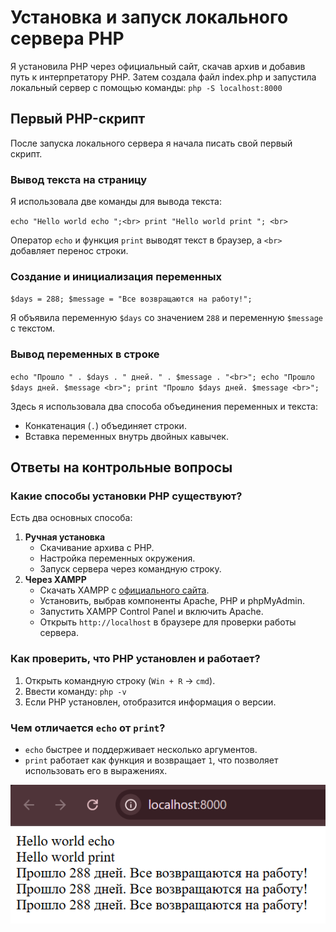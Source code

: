 # Установка и запуск локального сервера PHP

Я установила PHP через официальный сайт, скачав архив и добавив путь к интерпретатору PHP. Затем создала файл index.php и запустила локальный сервер с помощью команды: `php -S localhost:8000`

## Первый PHP-скрипт

После запуска локального сервера я начала писать свой первый скрипт.

### Вывод текста на страницу

Я использовала две команды для вывода текста:

`
echo "Hello world echo ";<br>
print "Hello world print "; <br>
`

Оператор `echo` и функция `print` выводят текст в браузер, а `<br>` добавляет перенос строки.

### Создание и инициализация переменных

`
$days = 288;
$message = "Все возвращаются на работу!";
`

Я объявила переменную `$days` со значением `288` и переменную `$message` с текстом.

### Вывод переменных в строке

`
echo "Прошло " . $days . " дней. " . $message . "<br>";
echo "Прошло $days дней. $message <br>";
print "Прошло $days дней. $message <br>";
`

Здесь я использовала два способа объединения переменных и текста:

* Конкатенация (`.`) объединяет строки.
* Вставка переменных внутрь двойных кавычек.

## Ответы на контрольные вопросы

### Какие способы установки PHP существуют?

Есть два основных способа:

1. **Ручная установка**
   * Скачивание архива с PHP.
   * Настройка переменных окружения.
   * Запуск сервера через командную строку.
2. **Через XAMPP**
   * Скачать XAMPP с [официального сайта](https://www.apachefriends.org).
   * Установить, выбрав компоненты Apache, PHP и phpMyAdmin.
   * Запустить XAMPP Control Panel и включить Apache.
   * Открыть `http://localhost` в браузере для проверки работы сервера.

### Как проверить, что PHP установлен и работает?

1. Открыть командную строку (`Win + R` → `cmd`).
2. Ввести команду:  `php -v`
3. Если PHP установлен, отобразится информация о версии.

### Чем отличается `echo` от `print`?

* `echo` быстрее и поддерживает несколько аргументов.
* `print` работает как функция и возвращает `1`, что позволяет использовать его в выражениях.

![alt text](image.png)
